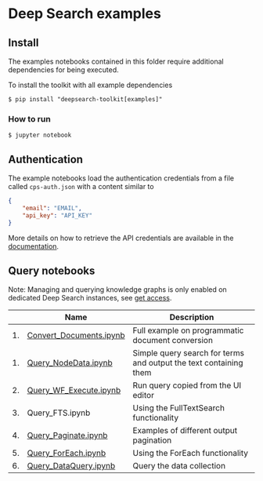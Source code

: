 # Deep Search examples

## Install

The examples notebooks contained in this folder require additional dependencies for being executed.

To install the toolkit with all example dependencies

```console
$ pip install "deepsearch-toolkit[examples]"
```


### How to run

```console
$ jupyter notebook
```


## Authentication

The example notebooks load the authentication credentials from a file called `cps-auth.json` with a content similar to 
```json
{
    "email": "EMAIL",
    "api_key": "API_KEY"
}
```

More details on how to retrieve the API credentials are available in the [documentation](https://ds4sd.github.io/deepsearch-toolkit/getting_started/authentication).


## Query notebooks

Note: Managing and querying knowledge graphs is only enabled on dedicated Deep Search instances, see [get access](https://ds4sd.github.io/).

|    | Name              | Description |
| -- | ----------------- | ----------- |
| 1. | [Convert_Documents.ipynb](notebooks/Convert_Documents.ipynb) | Full example on programmatic document conversion |
| 1. | [Query_NodeData.ipynb](notebooks/Query_NodeData.ipynb) | Simple query search for terms and output the text containing them |
| 2. | [Query_WF_Execute.ipynb](notebooks/Query_WF_Execute.ipynb) | Run query copied from the UI editor |
| 3. | Query_FTS.ipynb | Using the FullTextSearch functionality |
| 4. | [Query_Paginate.ipynb](notebooks/Query_Paginate.ipynb) | Examples of different output pagination |
| 5. | [Query_ForEach.ipynb](notebooks/Query_ForEach.ipynb) | Using the ForEach functionality |
| 6. | [Query_DataQuery.ipynb](notebooks/Query_DataQuery.ipynb) | Query the data collection |

